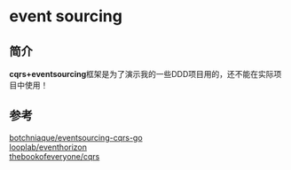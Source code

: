 # event sourcing

## 简介
**cqrs+eventsourcing**框架是为了演示我的一些DDD项目用的，还不能在实际项目中使用！

## 参考
[botchniaque/eventsourcing-cqrs-go](https://github.com/botchniaque/eventsourcing-cqrs-go) </br>
[looplab/eventhorizon](https://github.com/looplab/eventhorizon) </br>
[thebookofeveryone/cqrs](https://github.com/thebookofeveryone/cqrs)

